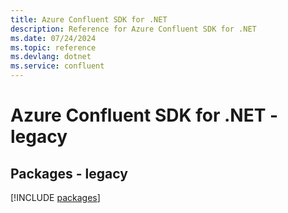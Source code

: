```yaml
---
title: Azure Confluent SDK for .NET
description: Reference for Azure Confluent SDK for .NET
ms.date: 07/24/2024
ms.topic: reference
ms.devlang: dotnet
ms.service: confluent
---
```

# Azure Confluent SDK for .NET - legacy
## Packages - legacy
[!INCLUDE [packages](confluent-index.md)]